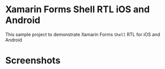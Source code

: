 # Xamarin Forms Shell RTL iOS and Android

This sample project to demonstrate Xamarin Forms `Shell` RTL for iOS and Android

# Screenshots
